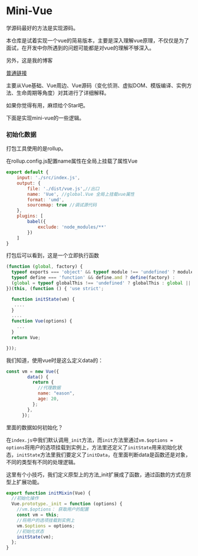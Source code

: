 # Mini-Vue

学源码最好的方法是实现源码。

本仓库是试着实现一个vue的简易版本，主要是深入理解vue原理，不仅仅是为了面试，在开发中你所遇到的问题可能都是对vue的理解不够深入。

另外，这是我的博客

[普通链接](https://www.yuque.com/easonliu-rl8as/tk4pbo)

主要从Vue基础、Vue周边、Vue源码（变化侦测、虚拟DOM、模版编译、实例方法、生命周期等角度）对其进行了详细解释。

如果你觉得有用，麻烦给个Star吧。

下面是实现mini-vue的一些逻辑。

### 初始化数据

打包工具使用的是rollup。

在rollup.config.js配置name属性在全局上挂载了属性Vue

```javascript
export default {
    input: './src/index.js',
    output: {
        file: './dist/vue.js',//出口
        name: 'Vue', //global.Vue 全局上挂载vue属性
        format: 'umd',
        sourcemap: true //调试源代码
    },
    plugins: [
        babel({
            exclude: 'node_modules/**'
        })
    ]
}
```

打包后可以看到，这是一个立即执行函数

```javascript
(function (global, factory) {
  typeof exports === 'object' && typeof module !== 'undefined' ? module.exports = factory() :
  typeof define === 'function' && define.amd ? define(factory) :
  (global = typeof globalThis !== 'undefined' ? globalThis : global || self, global.Vue = factory());
})(this, (function () { 'use strict';

  function initState(vm) {
   ....
  }
  ....
  function Vue(options) {
    ...
  }
  return Vue;

}));
```

我们知道，使用vue时是这么定义data的：

```javascript
const vm = new Vue({
        data() {
          return {
            //代理数据
            name: "eason",
            age: 20,
          };
        },
      });
```

里面的数据如何初始化？

在`index.js`中我们默认调用`_init`方法，而`init`方法里通过`vm.$options = options`将用户的选项挂载到实例上，方法里还定义了`initState`用来初始化状态，`initState`方法里我们要定义了`initData`，在里面判断data是函数还是对象，不同的类型有不同的处理逻辑。

这里有个小技巧，我们定义原型上的方法_init扩展成了函数，通过函数的方式在原型上扩展功能。

```javascript
export function initMixin(Vue) {
  //初始化操作
  Vue.prototype._init = function (options) {
    //vm.$options： 获取用户的配置
    const vm = this;
    //将用户的选项挂载到实例上
    vm.$options = options;
    //初始化状态
    initState(vm);
  };
}
```



